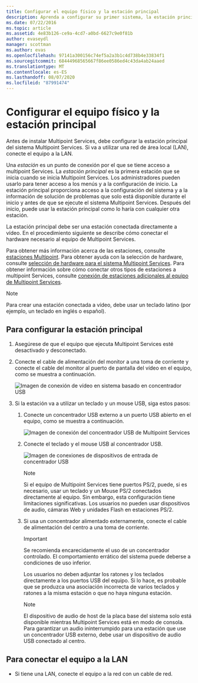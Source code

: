 ```yaml
---
title: Configurar el equipo físico y la estación principal
description: Aprenda a configurar su primer sistema, la estación principal, en Multipoint Services.
ms.date: 07/22/2016
ms.topic: article
ms.assetid: 4e83b126-ce9a-4cd7-a0bd-6627c9e0f81b
author: evaseydl
manager: scottman
ms.author: evas
ms.openlocfilehash: 97141a300156c74ef5a2a3b1c4d738b4e33834f1
ms.sourcegitcommit: 68444968565667f86ee0586ed4c43da4ab24aaed
ms.translationtype: MT
ms.contentlocale: es-ES
ms.lasthandoff: 08/07/2020
ms.locfileid: "87991474"
---
```

# <a name="set-up-the-physical-computer-and-primary-station"></a>Configurar el equipo físico y la estación principal
Antes de instalar Multipoint Services, debe configurar la estación principal del sistema Multipoint Services. Si va a utilizar una red de área local (LAN), conecte el equipo a la LAN.

Una *estación* es un punto de conexión por el que se tiene acceso a multipoint Services. La *estación principal* es la primera estación que se inicia cuando se inicia Multipoint Services. Los administradores pueden usarlo para tener acceso a los menús y a la configuración de inicio. La estación principal proporciona acceso a la configuración del sistema y a la información de solución de problemas que solo está disponible durante el inicio y antes de que se ejecute el sistema Multipoint Services. Después del inicio, puede usar la estación principal como lo haría con cualquier otra estación.

La estación principal debe ser una estación conectada directamente a vídeo. En el procedimiento siguiente se describe cómo conectar el hardware necesario al equipo de Multipoint Services.

Para obtener más información acerca de las estaciones, consulte [estaciones Multipoint](multipoint-services-stations.md). Para obtener ayuda con la selección de hardware, consulte [selección de hardware para el sistema Multipoint Services](./select-hardware-mps.md). Para obtener información sobre cómo conectar otros tipos de estaciones a multipoint Services, consulte [conexión de estaciones adicionales al equipo de Multipoint Services](./multipoint-attach-additional-stations.md).

> [!NOTE]
> Para crear una estación conectada a vídeo, debe usar un teclado latino (por ejemplo, un teclado en inglés o español).

## <a name="to-set-up-your-primary-station"></a>Para configurar la estación principal

1.  Asegúrese de que el equipo que ejecuta Multipoint Services esté desactivado y desconectado.

2.  Conecte el cable de alimentación del monitor a una toma de corriente y conecte el cable del monitor al puerto de pantalla del vídeo en el equipo, como se muestra a continuación.

    ![Imagen de conexión de vídeo en sistema basado en concentrador USB](./media/WMSVideoConnection.gif)

3.  Si la estación va a utilizar un teclado y un mouse USB, siga estos pasos:

    1.  Conecte un concentrador USB externo a un puerto USB abierto en el equipo, como se muestra a continuación.

        ![Imagen de conexión del concentrador USB de Multipoint Services](./media/WMSUSBHubConnection.gif)

    2.  Conecte el teclado y el mouse USB al concentrador USB.

        ![Imagen de conexiones de dispositivos de entrada de concentrador USB](./media/WMSUSBDeviceConnection.gif)

        > [!NOTE]
        > Si el equipo de Multipoint Services tiene puertos PS/2, puede, si es necesario, usar un teclado y un Mouse PS/2 conectados directamente al equipo. Sin embargo, esta configuración tiene limitaciones significativas. Los usuarios no pueden usar dispositivos de audio, cámaras Web y unidades Flash en estaciones PS/2.

    3.  Si usa un concentrador alimentado externamente, conecte el cable de alimentación del centro a una toma de corriente.

        > [!IMPORTANT]
        > Se recomienda encarecidamente el uso de un concentrador controlado. El comportamiento errático del sistema puede deberse a condiciones de uso inferior.
        >
        > Los usuarios no deben adjuntar los ratones y los teclados directamente a los puertos USB del equipo. Si lo hace, es probable que se produzca una asociación incorrecta de varios teclados y ratones a la misma estación o que no haya ninguna estación.

        > [!NOTE]
        > El dispositivo de audio de host de la placa base del sistema solo está disponible mientras Multipoint Services está en modo de consola. Para garantizar un audio ininterrumpido para una estación que use un concentrador USB externo, debe usar un dispositivo de audio USB conectado al centro.

## <a name="to-connect-the-computer-to-the-lan"></a>Para conectar el equipo a la LAN

-   Si tiene una LAN, conecte el equipo a la red con un cable de red.